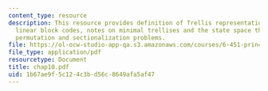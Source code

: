 ```yaml
---
content_type: resource
description: This resource provides definition of Trellis representations of binary
  linear block codes, notes on minimal trellises and the state space theorem, and
  permutation and sectionalization problems.
file: https://ol-ocw-studio-app-qa.s3.amazonaws.com/courses/6-451-principles-of-digital-communication-ii-spring-2005/1b67ae9f5c124c3bd56c8649afa5af47_chap10.pdf
file_type: application/pdf
resourcetype: Document
title: chap10.pdf
uid: 1b67ae9f-5c12-4c3b-d56c-8649afa5af47
---
```


